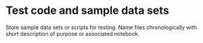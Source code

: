 Test code and sample data sets
================

Store sample data sets or scripts for testing. Name files
chronologically with short description of purpose or associated
notebook.
